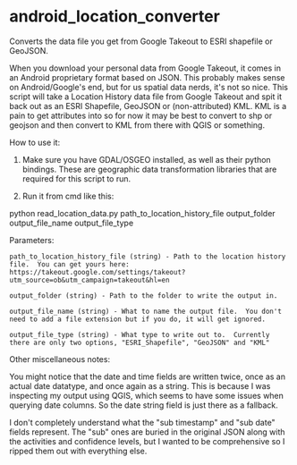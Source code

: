 # android_location_converter
Converts the data file you get from Google Takeout to ESRI shapefile or GeoJSON.

When you download your personal data from Google Takeout, it comes in an Android proprietary format based on JSON.  This probably makes sense on Android/Google's end, but for us spatial data nerds, it's not so nice.  This script will take a Location History data file from Google Takeout and spit it back out as an ESRI Shapefile, GeoJSON or (non-attributed) KML.  KML is a pain to get attributes into so for now it may be best to convert to shp or geojson and then convert to KML from there with QGIS or something.

How to use it:

1. Make sure you have GDAL/OSGEO installed, as well as their python bindings.  These are geographic data transformation libraries that are required for this script to run.

2. Run it from cmd like this:

  python read_location_data.py path_to_location_history_file output_folder output_file_name output_file_type
  
  Parameters:
  
    path_to_location_history_file (string) - Path to the location history file.  You can get yours here: https://takeout.google.com/settings/takeout?utm_source=ob&utm_campaign=takeout&hl=en
  
    output_folder (string) - Path to the folder to write the output in.
  
    output_file_name (string) - What to name the output file.  You don't need to add a file extension but if you do, it will get ignored.
  
    output_file_type (string) - What type to write out to.  Currently there are only two options, "ESRI_Shapefile", "GeoJSON" and "KML"
    
Other miscellaneous notes:

You might notice that the date and time fields are written twice, once as an actual date datatype, and once again as a string.  This is because I was inspecting my output using QGIS, which seems to have some issues when querying date columns.  So the date string field is just there as a fallback.

I don't completely understand what the "sub timestamp" and "sub date" fields represent.  The "sub" ones are buried in the original JSON along with the activities and confidence levels, but I wanted to be comprehensive so I ripped them out with everything else.
